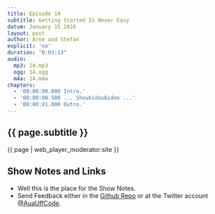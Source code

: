 ```yaml
---
title: Episode 14
subtitle: Getting Started Is Never Easy
datum: January 15 2016
layout: post
author: Arne and Stefan
explicit: 'no'
duration: "0:03:13"
audio:
  mp3: 14.mp3
  ogg: 14.ogg
  m4a: 14.m4a
chapters:
  - '00:00:00.000 Intro.'
  - '00:00:00.500 ... Shoubidoubidoo ...'
  - '00:00:01.000 Outro.'
---
```


## {{ page.subtitle }}

{{ page | web_player_moderator:site }}

## Show Notes and Links

  * Well this is the place for the Show Notes.
  * Send Feedback either in the [Github Repo](https://github.com/haslinger/jekyll-octopod) or at the Twitter account [@AuaUffCode](http://twitter.com/@AuaUffCode).
